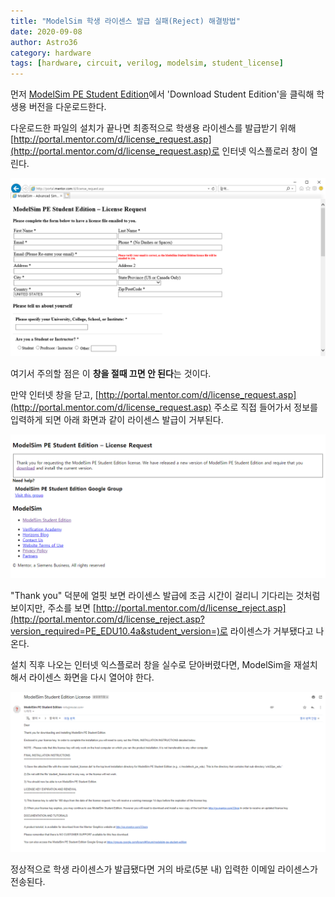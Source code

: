 ```yaml
---
title: "ModelSim 학생 라이센스 발급 실패(Reject) 해결방법"
date: 2020-09-08
author: Astro36
category: hardware
tags: [hardware, circuit, verilog, modelsim, student_license]
---
```


먼저 [ModelSim PE Student Edition](https://www.mentor.com/company/higher_ed/modelsim-student-edition)에서 'Download Student Edition'을 클릭해 학생용 버전을 다운로드한다.

다운로드한 파일의 설치가 끝나면 최종적으로 학생용 라이센스를 발급받기 위해 [http://portal.mentor.com/d/license_request.asp](http://portal.mentor.com/d/license_request.asp)로 인터넷 익스플로러 창이 열린다.

![License Request Page Screenshot](../assets/posts/2020-09-08-modelsim-student-license/license_request.png)

여기서 주의할 점은 이 **창을 절때 끄면 안 된다**는 것이다.

만약 인터넷 창을 닫고, [http://portal.mentor.com/d/license_request.asp](http://portal.mentor.com/d/license_request.asp) 주소로 직접 들어가서 정보를 입력하게 되면 아래 화면과 같이 라이센스 발급이 거부된다.

![License Reject Page Screenshot](../assets/posts/2020-09-08-modelsim-student-license/license_reject.png)

"Thank you" 덕분에 얼핏 보면 라이센스 발급에 조금 시간이 걸리니 기다리는 것처럼 보이지만, 주소를 보면 [http://portal.mentor.com/d/license_reject.asp](http://portal.mentor.com/d/license_reject.asp?version_required=PE_EDU10.4a&student_version=)로 라이센스가 거부됐다고 나온다.

설치 직후 나오는 인터넷 익스플로러 창을 실수로 닫아버렸다면, ModelSim을 재설치해서 라이센스 화면을 다시 열어야 한다.

![Email License Screenshot](../assets/posts/2020-09-08-modelsim-student-license/email.png)

정상적으로 학생 라이센스가 발급됐다면 거의 바로(5분 내) 입력한 이메일 라이센스가 전송된다.
